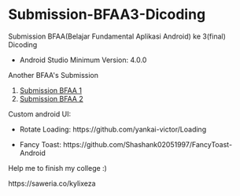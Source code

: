 # Submission-BFAA3-Dicoding
Submission BFAA(Belajar Fundamental Aplikasi Android) ke 3(final) Dicoding 

<ul>
  <li>Android Studio Minimum Version: 4.0.0</li>
</ul>
<p>Another BFAA's Submission</p>
<ol>
  <li><a href="https://github.com/KylixEza/Submission-BFAA1-Dicoding">Submission BFAA 1</a></li>
  <li><a href="https://github.com/KylixEza/Submission-BFAA2-Dicoding">Submission BFAA 2</a></li>
</ol>

<p>Custom android UI: </p>
<ul>
  <li><p>Rotate Loading: https://github.com/yankai-victor/Loading</p></li>
  <li><p>Fancy Toast: https://github.com/Shashank02051997/FancyToast-Android </p></li>
</ul>

<p>Help me to finish my college :)</p>
https://saweria.co/kylixeza
